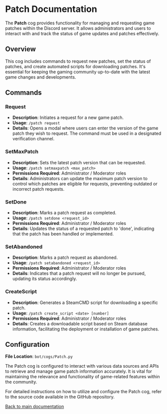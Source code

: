 # Patch Documentation

The **Patch** cog provides functionality for managing and requesting game patches within the Discord server. It allows administrators and users to
interact with and track the status of game updates and patches effectively.

## Overview

This cog includes commands to request new patches, set the status of patches, and create automated scripts for downloading patches. It's essential for
keeping the gaming community up-to-date with the latest game changes and developments.

## Commands

### Request

- **Description**: Initiates a request for a new game patch.
- **Usage**: `/patch request`
- **Details**: Opens a modal where users can enter the version of the game patch they wish to request. The command must be used in a designated
  verification channel.

### SetMaxPatch

- **Description**: Sets the latest patch version that can be requested.
- **Usage**: `/patch setmaxpatch <max_patch>`
- **Permissions Required**: Administrator / Moderator roles
- **Details**: Administrators can update the maximum patch version to control which patches are eligible for requests, preventing outdated or incorrect
  patch requests.

### SetDone

- **Description**: Marks a patch request as completed.
- **Usage**: `/patch setdone <request_id>`
- **Permissions Required**: Administrator / Moderator roles
- **Details**: Updates the status of a requested patch to 'done', indicating that the patch has been handled or implemented.

### SetAbandoned

- **Description**: Marks a patch request as abandoned.
- **Usage**: `/patch setabandoned <request_id>`
- **Permissions Required**: Administrator / Moderator roles
- **Details**: Indicates that a patch request will no longer be pursued, updating its status accordingly.

### CreateScript

- **Description**: Generates a SteamCMD script for downloading a specific patch.
- **Usage**: `/patch create_script <date> [number]`
- **Permissions Required**: Administrator / Moderator roles
- **Details**: Creates a downloadable script based on Steam database information, facilitating the deployment or installation of game patches.

## Configuration

**File Location**: `bot/cogs/Patch.py`

The Patch cog is configured to interact with various data sources and APIs to retrieve and manage game patch information accurately. It is vital for
maintaining the relevance and functionality of game-related features within the community.

For detailed instructions on how to utilize and configure the Patch cog, refer to the source code available in the GitHub repository.

[Back to main documentation](https://github.com/overklassniy/Oscar_Dota_Hub_Discord_Bot/blob/master/docs/en/Documentation.md)
